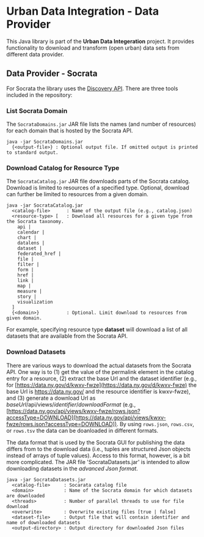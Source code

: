 Urban Data Integration - Data Provider
======================================

This Java library is part of the **Urban Data Integeration** project. It provides functionality to download and transform (open urban) data sets from different data provider.


Data Provider - Socrata
-----------------------

For Socrata the library uses the [Discovery API](https://socratadiscovery.docs.apiary.io/). There are three tools included in the repository:


### List Socrata Domain

The `SocrataDomains.jar` JAR file lists the names (and number of resources) for each domain that is hosted by the Socrata API.

``` 
java -jar SocrataDomains.jar
  {<output-file>} : Optional output file. If omitted output is printed to standard output.
```


### Download Catalog for Resource Type

The `SocrataCatalog.jar` JAR file downloads parts of the Socrata catalog. Download is limited to resources of a specified type. Optional, download can further be limited to resources from a given domain.

```
java -jar SocrataCatalog.jar
  <catalog-file>      : Name of the output file (e.g., catalog.json)
  <resource-type> [   : Download all resources for a given type from the Socrata taxonomy.
    api |
    calendar |
    chart |
    datalens |
    dataset |
    federated_href |
    file |
    filter |
    form |
    href |
    link |
    map |
    measure |
    story |
    visualization
  ]
  {<domain>}          : Optional. Limit download to resources from given domain.
```

For example, specifying resource type **dataset** will download a list of all datasets that are available from the Socrata API.



### Download Datasets

There are various ways to download the actual datasets from the Socrata API. One way is to (1) get the value of the permalink element in the catalog entry for a resource, (2) extract the base Url and the dataset identifier (e.g., for [https://data.ny.gov/d/kwxv-fwze](https://data.ny.gov/d/kwxv-fwze) the base Url is https://data.ny.gov/ and the resource identifier is kwxv-fwze), and (3) generate a download Url as *baseUrl*/api/views/*identifier*/*downloadFormat* (e.g., [https://data.ny.gov/api/views/kwxv-fwze/rows.json?accessType=DOWNLOAD](https://data.ny.gov/api/views/kwxv-fwze/rows.json?accessType=DOWNLOAD)). By using `rows.json`, `rows.csv`, or `rows.tsv` the data can be doanloaded in different formats.

The data format that is used by the Socrata GUI for publishing the data differs from to the download data (i.e., tuples are structured Json objects instead of arrays of tuple values). Access to this format, however, is a bit more complicated. The JAR file 'SocrataDatasets.jar' is intended to allow downloading datasets in the *advanced Json format*.

```
java -jar SocrataDatasets.jar
  <catalog-file>     : Socarata catalog file
  <domain>           : Name of the Socrata domain for which datasets are downloaded
  <threads>          : Number of parallel threads to use for file download
  <overwrite>        : Overwrite existing files [true | false]
  <dataset-file>     : Output file that will contain identifier and name of downloaded datasets
  <output-directory> : Output directory for downloaded Json files
```
